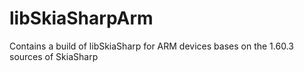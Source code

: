# libSkiaSharpArm
Contains a build of libSkiaSharp for ARM devices bases on the 1.60.3 sources of SkiaSharp
